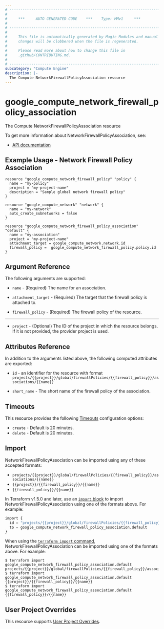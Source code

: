 ```yaml
---
# ----------------------------------------------------------------------------
#
#     ***     AUTO GENERATED CODE    ***    Type: MMv1     ***
#
# ----------------------------------------------------------------------------
#
#     This file is automatically generated by Magic Modules and manual
#     changes will be clobbered when the file is regenerated.
#
#     Please read more about how to change this file in
#     .github/CONTRIBUTING.md.
#
# ----------------------------------------------------------------------------
subcategory: "Compute Engine"
description: |-
  The Compute NetworkFirewallPolicyAssociation resource
---
```


# google_compute_network_firewall_policy_association

The Compute NetworkFirewallPolicyAssociation resource


To get more information about NetworkFirewallPolicyAssociation, see:

* [API documentation](https://cloud.google.com/compute/docs/reference/rest/v1/networkFirewallPolicies/addAssociation)

## Example Usage - Network Firewall Policy Association


```hcl
resource "google_compute_network_firewall_policy" "policy" {
  name = "my-policy"
  project = "my-project-name"
  description = "Sample global network firewall policy"
}

resource "google_compute_network" "network" {
  name = "my-network"
  auto_create_subnetworks = false
}

resource "google_compute_network_firewall_policy_association" "default" {
  name = "my-association"
  project = "my-project-name"
  attachment_target = google_compute_network.network.id
  firewall_policy =  google_compute_network_firewall_policy.policy.id
}
```

## Argument Reference

The following arguments are supported:


* `name` -
  (Required)
  The name for an association.

* `attachment_target` -
  (Required)
  The target that the firewall policy is attached to.

* `firewall_policy` -
  (Required)
  The firewall policy of the resource.


- - -


* `project` - (Optional) The ID of the project in which the resource belongs.
    If it is not provided, the provider project is used.


## Attributes Reference

In addition to the arguments listed above, the following computed attributes are exported:

* `id` - an identifier for the resource with format `projects/{{project}}/global/firewallPolicies/{{firewall_policy}}/associations/{{name}}`

* `short_name` -
  The short name of the firewall policy of the association.


## Timeouts

This resource provides the following
[Timeouts](https://developer.hashicorp.com/terraform/plugin/sdkv2/resources/retries-and-customizable-timeouts) configuration options:

- `create` - Default is 20 minutes.
- `delete` - Default is 20 minutes.

## Import


NetworkFirewallPolicyAssociation can be imported using any of these accepted formats:

* `projects/{{project}}/global/firewallPolicies/{{firewall_policy}}/associations/{{name}}`
* `{{project}}/{{firewall_policy}}/{{name}}`
* `{{firewall_policy}}/{{name}}`


In Terraform v1.5.0 and later, use an [`import` block](https://developer.hashicorp.com/terraform/language/import) to import NetworkFirewallPolicyAssociation using one of the formats above. For example:

```tf
import {
  id = "projects/{{project}}/global/firewallPolicies/{{firewall_policy}}/associations/{{name}}"
  to = google_compute_network_firewall_policy_association.default
}
```

When using the [`terraform import` command](https://developer.hashicorp.com/terraform/cli/commands/import), NetworkFirewallPolicyAssociation can be imported using one of the formats above. For example:

```
$ terraform import google_compute_network_firewall_policy_association.default projects/{{project}}/global/firewallPolicies/{{firewall_policy}}/associations/{{name}}
$ terraform import google_compute_network_firewall_policy_association.default {{project}}/{{firewall_policy}}/{{name}}
$ terraform import google_compute_network_firewall_policy_association.default {{firewall_policy}}/{{name}}
```

## User Project Overrides

This resource supports [User Project Overrides](https://registry.terraform.io/providers/hashicorp/google/latest/docs/guides/provider_reference#user_project_override).
